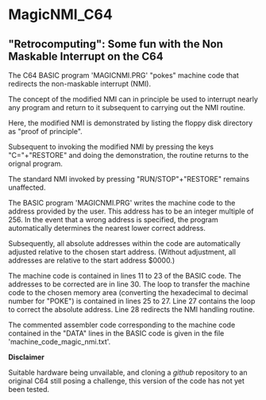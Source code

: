 # MagicNMI_C64


## "Retrocomputing": Some fun with the Non Maskable Interrupt on the C64


The C64 BASIC program 'MAGICNMI.PRG' "pokes" machine code that redirects the non-maskable interrupt (NMI).

The concept of the modified NMI can in principle be used to interrupt nearly any program and return to it subsequent to carrying out the NMI routine.

Here, the modified NMI is demonstrated by listing the floppy disk directory as "proof of principle".

Subsequent to invoking the modified NMI by pressing the keys "C="+"RESTORE" and doing the demonstration, the routine returns to the orignal program. 

The standard NMI invoked by pressing "RUN/STOP"+"RESTORE" remains unaffected.

The BASIC program 'MAGICNMI.PRG' writes the machine code to the address provided by the user.
This address has to be an integer multiple of 256. In the event that a wrong address is specified, 
the program automatically determines the nearest lower correct address.


Subsequently, all absolute addresses within the code are automatically adjusted relative to the chosen start address.
(Without adjustment, all addresses are relative to the start address $0000.)


The machine code is contained in lines 11 to 23 of the BASIC code. The addresses to be corrected are in line 30.
The loop to transfer the machine code to the chosen memory area (converting the hexadecimal to decimal number for "POKE")
is contained in lines 25 to 27.
Line 27 contains the loop to correct the absolute address. Line 28 redirects the NMI handling routine.


The commented assembler code corresponding to the machine code contained in the "DATA" lines in the BASIC code is given in the file 'machine_code_magic_nmi.txt'.


**Disclaimer**

Suitable hardware being unvailable, and cloning a *github* repository to an original C64 still posing a challenge, this version of the code has not yet been tested.
